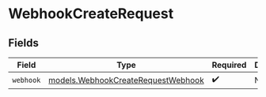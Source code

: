# WebhookCreateRequest


## Fields

| Field                                                                          | Type                                                                           | Required                                                                       | Description                                                                    |
| ------------------------------------------------------------------------------ | ------------------------------------------------------------------------------ | ------------------------------------------------------------------------------ | ------------------------------------------------------------------------------ |
| `webhook`                                                                      | [models.WebhookCreateRequestWebhook](../models/webhookcreaterequestwebhook.md) | :heavy_check_mark:                                                             | N/A                                                                            |